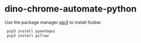 # dino-chrome-automate-python

Use the package manager [pip3](https://pip.pypa.io/en/stable/) to install foobar.

```bash
 pip3 install pyautogui
 pip3 install pillow
```
